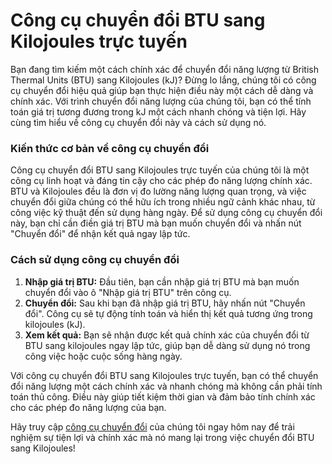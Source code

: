 Công cụ chuyển đổi BTU sang Kilojoules trực tuyến
=================================================

Bạn đang tìm kiếm một cách chính xác để chuyển đổi năng lượng từ British Thermal Units (BTU) sang Kilojoules (kJ)? Đừng lo lắng, chúng tôi có công cụ chuyển đổi hiệu quả giúp bạn thực hiện điều này một cách dễ dàng và chính xác. Với trình chuyển đổi năng lượng của chúng tôi, bạn có thể tính toán giá trị tương đương trong kJ một cách nhanh chóng và tiện lợi. Hãy cùng tìm hiểu về công cụ chuyển đổi này và cách sử dụng nó.

### Kiến thức cơ bản về công cụ chuyển đổi

Công cụ chuyển đổi BTU sang Kilojoules trực tuyến của chúng tôi là một công cụ linh hoạt và đáng tin cậy cho các phép đo năng lượng chính xác. BTU và Kilojoules đều là đơn vị đo lường năng lượng quan trọng, và việc chuyển đổi giữa chúng có thể hữu ích trong nhiều ngữ cảnh khác nhau, từ công việc kỹ thuật đến sử dụng hàng ngày. Để sử dụng công cụ chuyển đổi này, bạn chỉ cần điền giá trị BTU mà bạn muốn chuyển đổi và nhấn nút "Chuyển đổi" để nhận kết quả ngay lập tức.

### Cách sử dụng công cụ chuyển đổi

1. **Nhập giá trị BTU:** Đầu tiên, bạn cần nhập giá trị BTU mà bạn muốn chuyển đổi vào ô "Nhập giá trị BTU" trên công cụ.
2. **Chuyển đổi:** Sau khi bạn đã nhập giá trị BTU, hãy nhấn nút "Chuyển đổi". Công cụ sẽ tự động tính toán và hiển thị kết quả tương ứng trong kilojoules (kJ).
3. **Xem kết quả:** Bạn sẽ nhận được kết quả chính xác của chuyển đổi từ BTU sang kilojoules ngay lập tức, giúp bạn dễ dàng sử dụng nó trong công việc hoặc cuộc sống hàng ngày.

Với công cụ chuyển đổi BTU sang Kilojoules trực tuyến, bạn có thể chuyển đổi năng lượng một cách chính xác và nhanh chóng mà không cần phải tính toán thủ công. Điều này giúp tiết kiệm thời gian và đảm bảo tính chính xác cho các phép đo năng lượng của bạn.

Hãy truy cập [công cụ chuyển đổi](https://www.onlinecalculatorsfree.com/vi/convert/btu-to-kilojoules.html) của chúng tôi ngay hôm nay để trải nghiệm sự tiện lợi và chính xác mà nó mang lại trong việc chuyển đổi BTU sang Kilojoules!